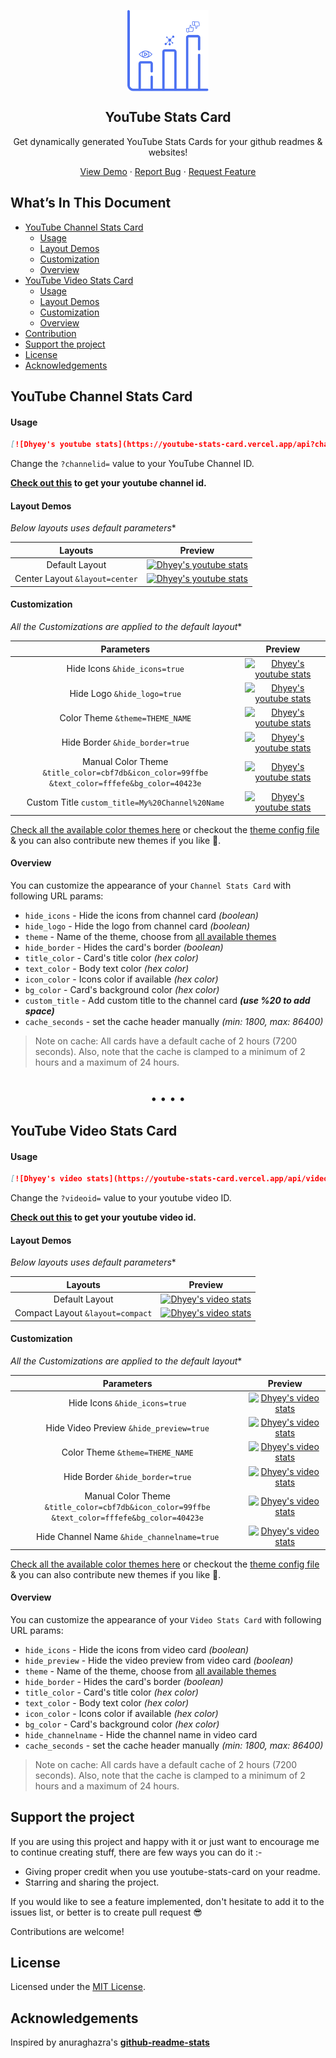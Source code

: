 <p align="center">
    <img width="130px" src="https://raw.githubusercontent.com/dhyeythumar/impression/master/youtube_stats_card_assets/icon.svg" align="center" alt="YouTube Stats Card" />
    <h2 align="center">YouTube Stats Card</h2>
    <p align="center">Get dynamically generated YouTube Stats Cards for your github readmes &amp; websites!</p>
</p>

<p align="center">
    <a href="https://youtube-stats-card.vercel.app/api?channelid=UCpKizIKSk8ga_LCI3e3GUig&layout=center&cache_seconds=14400">View Demo</a>
    ·
    <a href="https://github.com/Dhyeythumar/youtube-stats-card/issues/new/choose">Report Bug</a>
    ·
    <a href="https://github.com/Dhyeythumar/youtube-stats-card/issues/new/choose">Request Feature</a>
</p>

## What’s In This Document

- [YouTube Channel Stats Card](#youtube-channel-stats-card)
  - [Usage](#channel-usage)
  - [Layout Demos](#channel-layout-demos)
  - [Customization](#channel-customization)
  - [Overview](#channel-overview)
- [YouTube Video Stats Card](#youtube-video-stats-card)
  - [Usage](#video-usage)
  - [Layout Demos](#video-layout-demos)
  - [Customization](#video-customization)
  - [Overview](#video-overview)
- [Contribution](./CONTRIBUTING.md)
- [Support the project](#support-the-project)
- [License](#license)
- [Acknowledgements](#acknowledgements)

## YouTube Channel Stats Card

#### **<p id="channel-usage">Usage</p>**

```md
[![Dhyey's youtube stats](https://youtube-stats-card.vercel.app/api?channelid=UCpKizIKSk8ga_LCI3e3GUig)](https://www.youtube.com/channel/UCpKizIKSk8ga_LCI3e3GUig)
```

Change the `?channelid=` value to your YouTube Channel ID.

**[Check out this](https://github.com/Dhyeythumar/youtube-stats-card/discussions/1) to get your youtube channel id.**


#### **<p id="channel-layout-demos">Layout Demos</p>**

_Below layouts uses default parameters_\*

|            Layouts             |                                                                                                         Preview                                                                                                         |
| :----------------------------: | :---------------------------------------------------------------------------------------------------------------------------------------------------------------------------------------------------------------------: |
|         Default Layout         |        [![Dhyey's youtube stats](https://youtube-stats-card.vercel.app/api?channelid=UCpKizIKSk8ga_LCI3e3GUig&cache_seconds=86400)](https://www.youtube.com/channel/UCpKizIKSk8ga_LCI3e3GUig?sub_confirmation=1)        |
| Center Layout `&layout=center` | [![Dhyey's youtube stats](https://youtube-stats-card.vercel.app/api?channelid=UCpKizIKSk8ga_LCI3e3GUig&layout=center&cache_seconds=86400)](https://www.youtube.com/channel/UCpKizIKSk8ga_LCI3e3GUig?sub_confirmation=1) |


#### **<p id="channel-customization">Customization</p>**

_All the Customizations are applied to the default layout_\*

|                                             Parameters                                              |                                                                                                                                     Preview                                                                                                                                      |
| :-------------------------------------------------------------------------------------------------: | :------------------------------------------------------------------------------------------------------------------------------------------------------------------------------------------------------------------------------------------------------------------------------: |
|                                    Hide Icons `&hide_icons=true`                                    |                            [![Dhyey's youtube stats](https://youtube-stats-card.vercel.app/api?channelid=UCpKizIKSk8ga_LCI3e3GUig&hide_icons=true&cache_seconds=86400)](https://www.youtube.com/channel/UCpKizIKSk8ga_LCI3e3GUig?sub_confirmation=1)                             |
|                                     Hide Logo `&hide_logo=true`                                     |                             [![Dhyey's youtube stats](https://youtube-stats-card.vercel.app/api?channelid=UCpKizIKSk8ga_LCI3e3GUig&hide_logo=true&cache_seconds=86400)](https://www.youtube.com/channel/UCpKizIKSk8ga_LCI3e3GUig?sub_confirmation=1)                             |
|                                   Color Theme `&theme=THEME_NAME`                                   |                            [![Dhyey's youtube stats](https://youtube-stats-card.vercel.app/api?channelid=UCpKizIKSk8ga_LCI3e3GUig&theme=dark_pink&cache_seconds=86400)](https://www.youtube.com/channel/UCpKizIKSk8ga_LCI3e3GUig?sub_confirmation=1)                             |
|                                   Hide Border `&hide_border=true`                                   |                            [![Dhyey's youtube stats](https://youtube-stats-card.vercel.app/api?channelid=UCpKizIKSk8ga_LCI3e3GUig&hide_border=true&cache_seconds=86400)](https://www.youtube.com/channel/UCpKizIKSk8ga_LCI3e3GUig?sub_confirmation=1)                            |
| Manual Color Theme `&title_color=cbf7db&icon_color=99ffbe`<br/>`&text_color=fffefe&bg_color=40423e` | [![Dhyey's youtube stats](https://youtube-stats-card.vercel.app/api?channelid=UCpKizIKSk8ga_LCI3e3GUig&title_color=cbf7db&icon_color=99ffbe&text_color=fffefe&bg_color=40423e&cache_seconds=86400)](https://www.youtube.com/channel/UCpKizIKSk8ga_LCI3e3GUig?sub_confirmation=1) |
|                           Custom Title `custom_title=My%20Channel%20Name`                           |                [![Dhyey's youtube stats](https://youtube-stats-card.vercel.app/api?channelid=UCpKizIKSk8ga_LCI3e3GUig&custom_title=My%20Channel%20Name%20Here&cache_seconds=86400)](https://www.youtube.com/channel/UCpKizIKSk8ga_LCI3e3GUig?sub_confirmation=1)                 |

[Check all the available color themes here](./themes/README.md) or checkout the [theme config file](./themes/index.js) & you can also contribute new themes if you like 🙂.


#### **<p id="channel-overview">Overview</p>**

You can customize the appearance of your `Channel Stats Card` with following URL params:

- `hide_icons` - Hide the icons from channel card _(boolean)_
- `hide_logo` - Hide the logo from channel card _(boolean)_
- `theme` - Name of the theme, choose from [all available themes](./themes/README.md)
- `hide_border` - Hides the card's border _(boolean)_
- `title_color` - Card's title color _(hex color)_
- `text_color` - Body text color _(hex color)_
- `icon_color` - Icons color if available _(hex color)_
- `bg_color` - Card's background color _(hex color)_
- `custom_title` - Add custom title to the channel card **_(use %20 to add space)_**
- `cache_seconds` - set the cache header manually _(min: 1800, max: 86400)_

> Note on cache: All cards have a default cache of 2 hours (7200 seconds). Also, note that the cache is clamped to a minimum of 2 hours and a maximum of 24 hours.

<p style="font-weigth:700; font-size:18px;color:" align="center">
<br/>&bull; &bull; &bull; &bull;
</p>

## YouTube Video Stats Card

#### **<p id="video-usage">Usage</p>**

```md
[![Dhyey's video stats](https://youtube-stats-card.vercel.app/api/video?videoid=4vwZNTagHsQ)](https://youtu.be/4vwZNTagHsQ)
```

Change the `?videoid=` value to your youtube video ID.

**[Check out this](https://github.com/Dhyeythumar/youtube-stats-card/discussions/2) to get your youtube video id.**


#### **<p id="video-layout-demos">Layout Demos</p>**

_Below layouts uses default parameters_\*

|             Layouts              |                                                                            Preview                                                                             |
| :------------------------------: | :------------------------------------------------------------------------------------------------------------------------------------------------------------: |
|          Default Layout          |        [![Dhyey's video stats](https://youtube-stats-card.vercel.app/api/video?videoid=4vwZNTagHsQ&cache_seconds=86400)](https://youtu.be/4vwZNTagHsQ)         |
| Compact Layout `&layout=compact` | [![Dhyey's video stats](https://youtube-stats-card.vercel.app/api/video?videoid=4vwZNTagHsQ&layout=compact&cache_seconds=86400)](https://youtu.be/4vwZNTagHsQ) |


#### **<p id="video-customization">Customization</p>**

_All the Customizations are applied to the default layout_\*

|                                             Parameters                                              |                                                                                                        Preview                                                                                                         |
| :-------------------------------------------------------------------------------------------------: | :--------------------------------------------------------------------------------------------------------------------------------------------------------------------------------------------------------------------: |
|                                    Hide Icons `&hide_icons=true`                                    |                            [![Dhyey's video stats](https://youtube-stats-card.vercel.app/api/video?videoid=4vwZNTagHsQ&hide_icons=true&cache_seconds=86400)](https://youtu.be/4vwZNTagHsQ)                             |
|                               Hide Video Preview `&hide_preview=true`                               |                           [![Dhyey's video stats](https://youtube-stats-card.vercel.app/api/video?videoid=4vwZNTagHsQ&hide_preview=true&cache_seconds=86400)](https://youtu.be/4vwZNTagHsQ)                            |
|                                   Color Theme `&theme=THEME_NAME`                                   |                            [![Dhyey's video stats](https://youtube-stats-card.vercel.app/api/video?videoid=4vwZNTagHsQ&theme=dark_pink&cache_seconds=86400)](https://youtu.be/4vwZNTagHsQ)                             |
|                                   Hide Border `&hide_border=true`                                   |                            [![Dhyey's video stats](https://youtube-stats-card.vercel.app/api/video?videoid=4vwZNTagHsQ&hide_border=true&cache_seconds=86400)](https://youtu.be/4vwZNTagHsQ)                            |
| Manual Color Theme `&title_color=cbf7db&icon_color=99ffbe`<br/>`&text_color=fffefe&bg_color=40423e` | [![Dhyey's video stats](https://youtube-stats-card.vercel.app/api/video?videoid=4vwZNTagHsQ&title_color=cbf7db&icon_color=99ffbe&text_color=fffefe&bg_color=40423e&cache_seconds=86400)](https://youtu.be/4vwZNTagHsQ) |
|                             Hide Channel Name `&hide_channelname=true`                              |                         [![Dhyey's video stats](https://youtube-stats-card.vercel.app/api/video?videoid=4vwZNTagHsQ&hide_channelname=true&cache_seconds=86400)](https://youtu.be/4vwZNTagHsQ)                          |

[Check all the available color themes here](./themes/README.md) or checkout the [theme config file](./themes/index.js) & you can also contribute new themes if you like 🙂.


#### **<p id="video-overview">Overview</p>**

You can customize the appearance of your `Video Stats Card` with following URL params:

- `hide_icons` - Hide the icons from video card _(boolean)_
- `hide_preview` - Hide the video preview from video card _(boolean)_
- `theme` - Name of the theme, choose from [all available themes](./themes/README.md)
- `hide_border` - Hides the card's border _(boolean)_
- `title_color` - Card's title color _(hex color)_
- `text_color` - Body text color _(hex color)_
- `icon_color` - Icons color if available _(hex color)_
- `bg_color` - Card's background color _(hex color)_
- `hide_channelname` - Hide the channel name in video card
- `cache_seconds` - set the cache header manually _(min: 1800, max: 86400)_

> Note on cache: All cards have a default cache of 2 hours (7200 seconds). Also, note that the cache is clamped to a minimum of 2 hours and a maximum of 24 hours.

## Support the project

If you are using this project and happy with it or just want to encourage me to continue creating stuff, there are few ways you can do it :-

- Giving proper credit when you use youtube-stats-card on your readme.
- Starring and sharing the project.

If you would like to see a feature implemented, don't hesitate to add it to the issues list, or better is to create pull request 😎

Contributions are welcome!

## License

Licensed under the [MIT License](./LICENSE).

## Acknowledgements

Inspired by anuraghazra's [**github-readme-stats**](https://github.com/anuraghazra/github-readme-stats)
